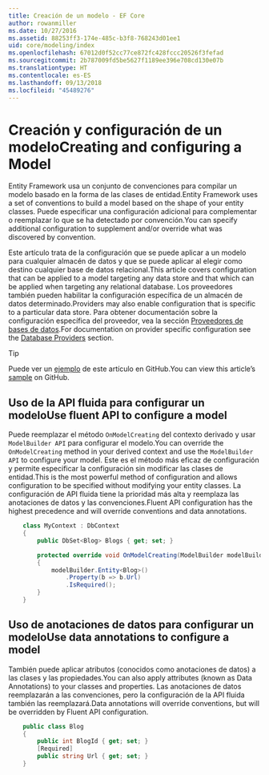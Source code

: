 ```yaml
---
title: Creación de un modelo - EF Core
author: rowanmiller
ms.date: 10/27/2016
ms.assetid: 88253ff3-174e-485c-b3f8-768243d01ee1
uid: core/modeling/index
ms.openlocfilehash: 67012d0f52cc77ce872fc428fccc20526f3fefad
ms.sourcegitcommit: 2b787009fd5be5627f1189ee396e708cd130e07b
ms.translationtype: HT
ms.contentlocale: es-ES
ms.lasthandoff: 09/13/2018
ms.locfileid: "45489276"
---
```

# <a name="creating-and-configuring-a-model"></a><span data-ttu-id="6f70d-102">Creación y configuración de un modelo</span><span class="sxs-lookup"><span data-stu-id="6f70d-102">Creating and configuring a Model</span></span>

<span data-ttu-id="6f70d-103">Entity Framework usa un conjunto de convenciones para compilar un modelo basado en la forma de las clases de entidad.</span><span class="sxs-lookup"><span data-stu-id="6f70d-103">Entity Framework uses a set of conventions to build a model based on the shape of your entity classes.</span></span> <span data-ttu-id="6f70d-104">Puede especificar una configuración adicional para complementar o reemplazar lo que se ha detectado por convención.</span><span class="sxs-lookup"><span data-stu-id="6f70d-104">You can specify additional configuration to supplement and/or override what was discovered by convention.</span></span>

<span data-ttu-id="6f70d-105">Este artículo trata de la configuración que se puede aplicar a un modelo para cualquier almacén de datos y que se puede aplicar al elegir como destino cualquier base de datos relacional.</span><span class="sxs-lookup"><span data-stu-id="6f70d-105">This article covers configuration that can be applied to a model targeting any data store and that which can be applied when targeting any relational database.</span></span> <span data-ttu-id="6f70d-106">Los proveedores también pueden habilitar la configuración específica de un almacén de datos determinado.</span><span class="sxs-lookup"><span data-stu-id="6f70d-106">Providers may also enable configuration that is specific to a particular data store.</span></span> <span data-ttu-id="6f70d-107">Para obtener documentación sobre la configuración específica del proveedor, vea la sección [Proveedores de bases de datos](../providers/index.md).</span><span class="sxs-lookup"><span data-stu-id="6f70d-107">For documentation on provider specific configuration see the [Database Providers](../providers/index.md) section.</span></span>

> [!TIP]  
> <span data-ttu-id="6f70d-108">Puede ver un [ejemplo](https://github.com/aspnet/EntityFramework.Docs/tree/master/samples) de este artículo en GitHub.</span><span class="sxs-lookup"><span data-stu-id="6f70d-108">You can view this article’s [sample](https://github.com/aspnet/EntityFramework.Docs/tree/master/samples) on GitHub.</span></span>

## <a name="use-fluent-api-to-configure-a-model"></a><span data-ttu-id="6f70d-109">Uso de la API fluida para configurar un modelo</span><span class="sxs-lookup"><span data-stu-id="6f70d-109">Use fluent API to configure a model</span></span>

<span data-ttu-id="6f70d-110">Puede reemplazar el método `OnModelCreating` del contexto derivado y usar `ModelBuilder API` para configurar el modelo.</span><span class="sxs-lookup"><span data-stu-id="6f70d-110">You can override the `OnModelCreating` method in your derived context and use the `ModelBuilder API` to configure your model.</span></span> <span data-ttu-id="6f70d-111">Este es el método más eficaz de configuración y permite especificar la configuración sin modificar las clases de entidad.</span><span class="sxs-lookup"><span data-stu-id="6f70d-111">This is the most powerful method of configuration and allows configuration to be specified without modifying your entity classes.</span></span> <span data-ttu-id="6f70d-112">La configuración de API fluida tiene la prioridad más alta y reemplaza las anotaciones de datos y las convenciones.</span><span class="sxs-lookup"><span data-stu-id="6f70d-112">Fluent API configuration has the highest precedence and will override conventions and data annotations.</span></span>

<!-- [!code-csharp[Main](samples/core/Modeling/FluentAPI/Samples/Required.cs?range=5-15&highlight=5-10)] -->

``` csharp
    class MyContext : DbContext
    {
        public DbSet<Blog> Blogs { get; set; }

        protected override void OnModelCreating(ModelBuilder modelBuilder)
        {
            modelBuilder.Entity<Blog>()
                .Property(b => b.Url)
                .IsRequired();
        }
    }
```

## <a name="use-data-annotations-to-configure-a-model"></a><span data-ttu-id="6f70d-113">Uso de anotaciones de datos para configurar un modelo</span><span class="sxs-lookup"><span data-stu-id="6f70d-113">Use data annotations to configure a model</span></span>

<span data-ttu-id="6f70d-114">También puede aplicar atributos (conocidos como anotaciones de datos) a las clases y las propiedades.</span><span class="sxs-lookup"><span data-stu-id="6f70d-114">You can also apply attributes (known as Data Annotations) to your classes and properties.</span></span> <span data-ttu-id="6f70d-115">Las anotaciones de datos reemplazarán a las convenciones, pero la configuración de la API fluida también las reemplazará.</span><span class="sxs-lookup"><span data-stu-id="6f70d-115">Data annotations will override conventions, but will be overridden by Fluent API configuration.</span></span>

<!-- [!code-csharp[Main](samples/core/Modeling/DataAnnotations/Samples/Required.cs?range=11-16&highlight=4)] -->
``` csharp
    public class Blog
    {
        public int BlogId { get; set; }
        [Required]
        public string Url { get; set; }
    }
```
